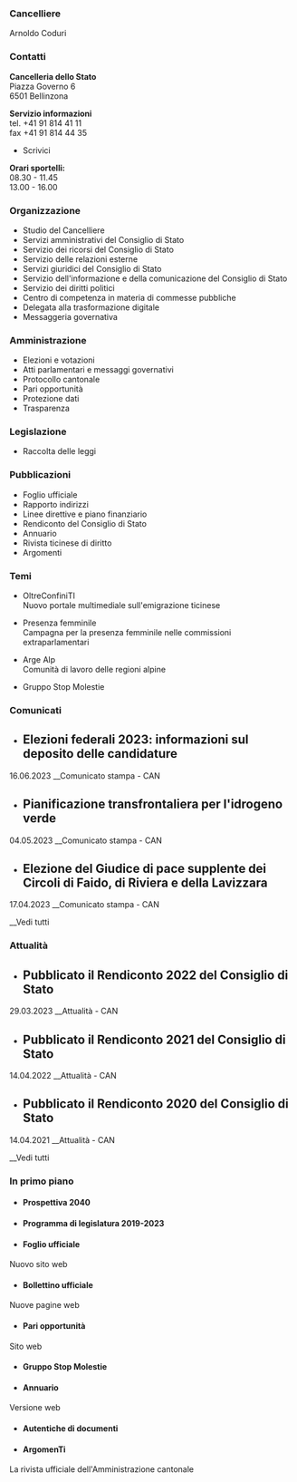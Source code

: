 ###  Cancelliere

Arnoldo Coduri

###  Contatti

**Cancelleria dello Stato**  
Piazza Governo 6  
6501 Bellinzona

 **Servizio informazioni**  
tel. +41 91 814 41 11  
fax +41 91 814 44 35  

  * Scrivici

 **Orari sportelli:**  
08.30 - 11.45  
13.00 - 16.00

###  Organizzazione

  * Studio del Cancelliere
  * Servizi amministrativi del Consiglio di Stato
  * Servizio dei ricorsi del Consiglio di Stato
  * Servizio delle relazioni esterne
  * Servizi giuridici del Consiglio di Stato 
  * Servizio dell'informazione e della comunicazione del Consiglio di Stato
  * Servizio dei diritti politici
  * Centro di competenza in materia di commesse pubbliche
  * Delegata alla trasformazione digitale
  * Messaggeria governativa

###  Amministrazione

  * Elezioni e votazioni
  * Atti parlamentari e messaggi governativi 
  * Protocollo cantonale
  * Pari opportunità
  * Protezione dati
  * Trasparenza

###  Legislazione

  * Raccolta delle leggi

###  Pubblicazioni

  * Foglio ufficiale
  * Rapporto indirizzi
  * Linee direttive e piano finanziario
  * Rendiconto del Consiglio di Stato
  * Annuario
  * Rivista ticinese di diritto
  * Argomenti

###  Temi

  * OltreConfiniTI  
Nuovo portale multimediale sull'emigrazione ticinese

  * Presenza femminile  
Campagna per la presenza femminile nelle commissioni extraparlamentari

  * Arge Alp  
Comunità di lavoro delle regioni alpine

  * Gruppo Stop Molestie

###  Comunicati

  * ## Elezioni federali 2023: informazioni sul deposito delle candidature

16.06.2023 __Comunicato stampa \- CAN

  * ## Pianificazione transfrontaliera per l'idrogeno verde 

04.05.2023 __Comunicato stampa \- CAN

  * ## Elezione del Giudice di pace supplente dei Circoli di Faido, di Riviera e della Lavizzara

17.04.2023 __Comunicato stampa \- CAN

__Vedi tutti

###  Attualità

  * ## Pubblicato il Rendiconto 2022 del Consiglio di Stato

29.03.2023 __Attualità \- CAN

  * ## Pubblicato il Rendiconto 2021 del Consiglio di Stato

14.04.2022 __Attualità \- CAN

  * ## Pubblicato il Rendiconto 2020 del Consiglio di Stato

14.04.2021 __Attualità \- CAN

__Vedi tutti

### In primo piano

  * #### Prospettiva 2040

  * #### Programma di legislatura 2019-2023

  * #### Foglio ufficiale

Nuovo sito web

  * #### Bollettino ufficiale

Nuove pagine web

  * #### Pari opportunità

Sito web

  * #### Gruppo Stop Molestie

  * #### Annuario

Versione web

  * #### Autentiche di documenti 

  * #### ArgomenTi

La rivista ufficiale dell'Amministrazione cantonale


